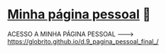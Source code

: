 # [Minha página pessoal]( https://globrito.github.io/d.9_pagina_pessoal_final_/) :bookmark_tabs:
ACESSO A MINHA PÁGINA PESSOAL ---> https://globrito.github.io/d.9_pagina_pessoal_final_/
